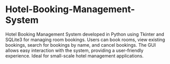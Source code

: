 # Hotel-Booking-Management-System
Hotel Booking Management System developed in Python using Tkinter and SQLite3 for managing room bookings. Users can book rooms, view existing bookings, search for bookings by name, and cancel bookings. The GUI allows easy interaction with the system, providing a user-friendly experience. Ideal for small-scale hotel management applications.
